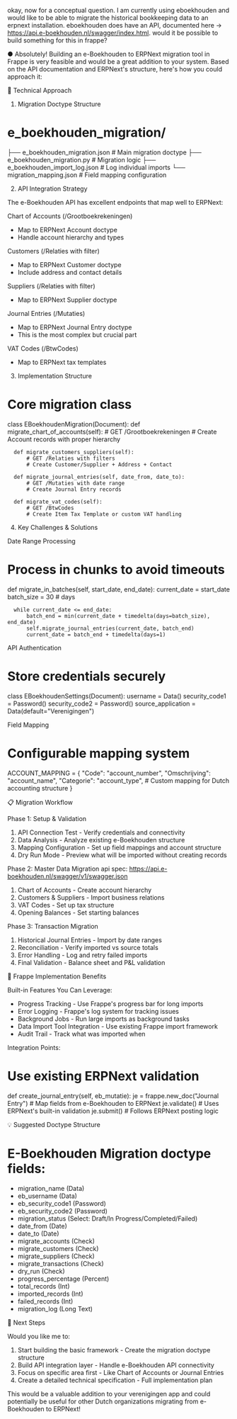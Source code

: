okay, now for a conceptual question. I am currently using eboekhouden and would like to be able to migrate the historical bookkeeping 
  data to an erpnext installation. eboekhouden does have an API, documented here -> https://api.e-boekhouden.nl/swagger/index.html. would 
  it be possible to build something for this in frappe?

● Absolutely! Building an e-Boekhouden to ERPNext migration tool in Frappe is very feasible and would be a great addition to your system.
  Based on the API documentation and ERPNext's structure, here's how you could approach it:

  🔧 Technical Approach

  1. Migration Doctype Structure

  # e_boekhouden_migration/
  ├── e_boekhouden_migration.json    # Main migration doctype
  ├── e_boekhouden_migration.py      # Migration logic
  ├── e_boekhouden_import_log.json   # Log individual imports
  └── migration_mapping.json         # Field mapping configuration

  2. API Integration Strategy

  The e-Boekhouden API has excellent endpoints that map well to ERPNext:

  Chart of Accounts (/Grootboekrekeningen)
  - Map to ERPNext Account doctype
  - Handle account hierarchy and types

  Customers (/Relaties with filter)
  - Map to ERPNext Customer doctype
  - Include address and contact details

  Suppliers (/Relaties with filter)
  - Map to ERPNext Supplier doctype

  Journal Entries (/Mutaties)
  - Map to ERPNext Journal Entry doctype
  - This is the most complex but crucial part

  VAT Codes (/BtwCodes)
  - Map to ERPNext tax templates

  3. Implementation Structure

  # Core migration class
  class EBoekhoudenMigration(Document):
      def migrate_chart_of_accounts(self):
          # GET /Grootboekrekeningen
          # Create Account records with proper hierarchy

      def migrate_customers_suppliers(self):
          # GET /Relaties with filters
          # Create Customer/Supplier + Address + Contact

      def migrate_journal_entries(self, date_from, date_to):
          # GET /Mutaties with date range
          # Create Journal Entry records

      def migrate_vat_codes(self):
          # GET /BtwCodes  
          # Create Item Tax Template or custom VAT handling

  4. Key Challenges & Solutions

  Date Range Processing
  # Process in chunks to avoid timeouts
  def migrate_in_batches(self, start_date, end_date):
      current_date = start_date
      batch_size = 30  # days

      while current_date <= end_date:
          batch_end = min(current_date + timedelta(days=batch_size), end_date)
          self.migrate_journal_entries(current_date, batch_end)
          current_date = batch_end + timedelta(days=1)

  API Authentication
  # Store credentials securely
  class EBoekhoudenSettings(Document):
      username = Data()
      security_code1 = Password()
      security_code2 = Password()
      source_application = Data(default="Verenigingen")

  Field Mapping
  # Configurable mapping system
  ACCOUNT_MAPPING = {
      "Code": "account_number",
      "Omschrijving": "account_name",
      "Categorie": "account_type",
      # Custom mapping for Dutch accounting structure
  }

  📋 Migration Workflow

  Phase 1: Setup & Validation

  1. API Connection Test - Verify credentials and connectivity
  2. Data Analysis - Analyze existing e-Boekhouden structure
  3. Mapping Configuration - Set up field mappings and account structure
  4. Dry Run Mode - Preview what will be imported without creating records

  Phase 2: Master Data Migration
api spec: https://api.e-boekhouden.nl/swagger/v1/swagger.json
  1. Chart of Accounts - Create account hierarchy
  2. Customers & Suppliers - Import business relations
  3. VAT Codes - Set up tax structure
  4. Opening Balances - Set starting balances

  Phase 3: Transaction Migration

  1. Historical Journal Entries - Import by date ranges
  2. Reconciliation - Verify imported vs source totals
  3. Error Handling - Log and retry failed imports
  4. Final Validation - Balance sheet and P&L validation

  🎯 Frappe Implementation Benefits

  Built-in Features You Can Leverage:
  - Progress Tracking - Use Frappe's progress bar for long imports
  - Error Logging - Frappe's log system for tracking issues
  - Background Jobs - Run large imports as background tasks
  - Data Import Tool Integration - Use existing Frappe import framework
  - Audit Trail - Track what was imported when

  Integration Points:
  # Use existing ERPNext validation
  def create_journal_entry(self, eb_mutatie):
      je = frappe.new_doc("Journal Entry")
      # Map fields from e-Boekhouden to ERPNext
      je.validate()  # Uses ERPNext's built-in validation
      je.submit()    # Follows ERPNext posting logic

  💡 Suggested Doctype Structure

  # E-Boekhouden Migration doctype fields:
  - migration_name (Data)
  - eb_username (Data)
  - eb_security_code1 (Password)
  - eb_security_code2 (Password)
  - migration_status (Select: Draft/In Progress/Completed/Failed)
  - date_from (Date)
  - date_to (Date)
  - migrate_accounts (Check)
  - migrate_customers (Check)
  - migrate_suppliers (Check)
  - migrate_transactions (Check)
  - dry_run (Check)
  - progress_percentage (Percent)
  - total_records (Int)
  - imported_records (Int)
  - failed_records (Int)
  - migration_log (Long Text)

  🚀 Next Steps

  Would you like me to:

  1. Start building the basic framework - Create the migration doctype structure
  2. Build API integration layer - Handle e-Boekhouden API connectivity
  3. Focus on specific area first - Like Chart of Accounts or Journal Entries
  4. Create a detailed technical specification - Full implementation plan

  This would be a valuable addition to your verenigingen app and could potentially be useful for other Dutch organizations migrating from
  e-Boekhouden to ERPNext!


